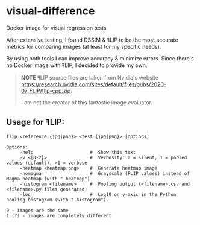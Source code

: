 # visual-difference
Docker image for visual regression tests

After extensive testing, I found DSSIM & ꟻLIP to be the most accurate
metrics for comparing images (at least for my specific needs).

By using both tools I can improve accuracy & minimize errors.
Since there's no Docker image with ꟻLIP, I decided to provide my own.

> **NOTE** ꟻLIP source files are taken from Nvidia's website https://research.nvidia.com/sites/default/files/pubs/2020-07_FLIP/flip-cpp.zip.
> 
>I am not the creator of this fantastic image evaluator.  


## Usage for ꟻLIP:

```
flip <reference.{jpg|png}> <test.{jpg|png}> [options]

Options:
     -help                     #  Show this text
     -v <[0-2}>                #  Verbosity: 0 = silent, 1 = pooled values (default), >1 = verbose
     -heatmap <heatmap.png>    #  Generate heatmap image
     -nomagma                  #  Grayscale (FLIP values) instead of Magma heatmap (with "-heatmap")
     -histogram <filename>     #  Pooling output (<filename>.csv and <filename>.py files generated)
     -log                      #  Log10 on y-axis in the Python pooling histogram (with "-histogram").

0 - images are the same
1 (?) - images are completely different
